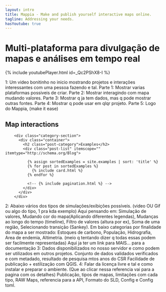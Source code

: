 ```yaml
---
layout: intro
title: Mappia - Make and publish yourself interactive maps online.
tagline: Addressing your needs.
hasYoutube: true
---
```



# Multi-plataforma para divulgação de mapas e análises em tempo real

{% include youtubePlayer.html id=_Qc2PShX8-I %}

1: Um video bonitinho no inicio mostrando projetos e interações interessantes com uma pessoa fazendo e tal.
    Parte 1:
        Mostrar varias plataformas possiveis de criar.
    Parte 2:
        Mostrar interagindo com mapa mudando valores.
    Parte 3:
        Mostrar q ja tem dados, mas q pode mostrar outras fontes.
    Parte 4:
        Mostrar q pode usar em qlqr projeto.
    Parte 5:
        Logo do Mappia, (make it ease)
        
## Map interactions

        <div class="category-section">
          <div class="container">
            <h2 class="post-category">Examples</h2>
            <div class="post-list" itemscope="" itemtype="http://schema.org/Blog">

              {% assign sortedExamples = site.examples | sort: 'title' %}
              {% for post in sortedExamples %}
                {% include card.html %}
              {% endfor %}

              <!-- {% include pagination.html %} -->
            </div>
          </div>
        </div>

2: Abaixo vários dos tipos de simulações/exibições possíveis. (video OU Gif ou algo do tipo, 1 pra kda exemplo)
    Aqui pensando em: Simulação de valores, Mudando cor do mapa(Aplicando diferentes legendas), Mudanças ao longo do tempo (timeline), Filtro de valores (altura por ex), Soma de uma região, Selecionando transição (Sankey).
    Em baixo categorias por finalidade do mapa a ser mostrado: Estoques de carbono, População, Hidrografia, Area de endemia, Altimetria. (meio q tentando dizer q todas essas podem ser facilmente representadas)
    Aqui ja ter um link para MAIS... para a documentação
3: Dados disponibilizados no nosso servidor e como podem ser utilizados em outros projetos.
    Conjunto de dados validados verificados e com metadado, resultado de pesquisa mtos anos do CSR
    Facilidade de publicação + estilização com QGIS.
4: Falar da licença livre e tal e como instalar e preparar o ambiente. (Que ao clicar nessa referencia vai para a pagina com os detalhes)
    Publicação, tipos de mapas, limitações com cada tipo, RAW Maps, referencia para a API, Formato do SLD, Config e Config toml.

